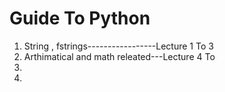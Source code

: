 <h1>Guide To Python</h1>
<ol>
  <li>String , fstrings-----------------Lecture 1 To 3</li>
  <li>Arthimatical and math releated---Lecture 4 To  </li>
  <li></li>
  <li></li>
</ol>
